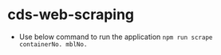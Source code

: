 # cds-web-scraping
- Use below command to run the application
```npm run scrape containerNo. mblNo.```